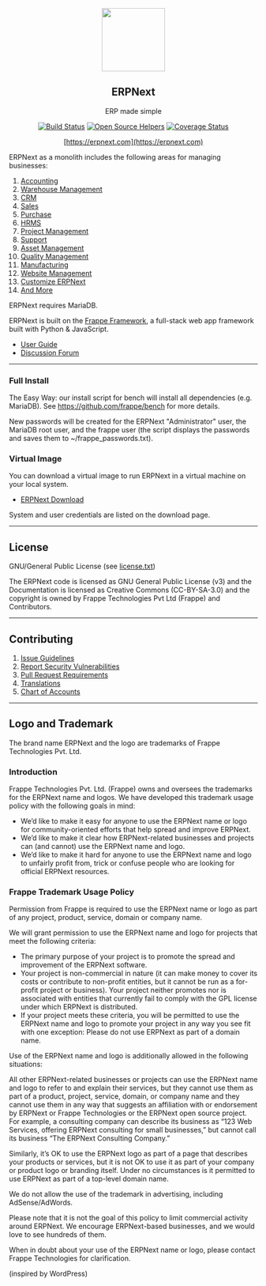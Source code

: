<div align="center">
    <img src="https://raw.githubusercontent.com/frappe/erpnext/develop/erpnext/public/images/erpnext-logo.png" height="128">
    <h2>ERPNext</h2>
    <p align="center">
        <p>ERP made simple</p>
    </p>

[![Build Status](https://travis-ci.com/frappe/erpnext.svg)](https://travis-ci.com/frappe/erpnext)
[![Open Source Helpers](https://www.codetriage.com/frappe/erpnext/badges/users.svg)](https://www.codetriage.com/frappe/erpnext)
[![Coverage Status](https://coveralls.io/repos/github/frappe/erpnext/badge.svg?branch=develop)](https://coveralls.io/github/frappe/erpnext?branch=develop)

[https://erpnext.com](https://erpnext.com)

</div>

ERPNext as a monolith includes the following areas for managing businesses:

1. [Accounting](https://erpnext.com/open-source-accounting)
1. [Warehouse Management](https://erpnext.com/distribution/warehouse-management-system)
1. [CRM](https://erpnext.com/open-source-crm)
1. [Sales](https://erpnext.com/open-source-sales-purchase)
1. [Purchase](https://erpnext.com/open-source-sales-purchase)
1. [HRMS](https://erpnext.com/open-source-hrms)
1. [Project Management](https://erpnext.com/open-source-projects)
1. [Support](https://erpnext.com/open-source-help-desk-software)
1. [Asset Management](https://erpnext.com/open-source-asset-management-software)
1. [Quality Management](https://erpnext.com/docs/user/manual/en/quality-management)
1. [Manufacturing](https://erpnext.com/open-source-manufacturing-erp-software)
1. [Website Management](https://erpnext.com/open-source-website-builder-software)
1. [Customize ERPNext](https://erpnext.com/docs/user/manual/en/customize-erpnext)
1. [And More](https://erpnext.com/docs/user/manual/en/)

ERPNext requires MariaDB.

ERPNext is built on the [Frappe Framework](https://github.com/frappe/frappe), a full-stack web app framework built with Python & JavaScript.

- [User Guide](https://erpnext.com/docs/user)
- [Discussion Forum](https://discuss.erpnext.com/)

---

### Full Install

The Easy Way: our install script for bench will install all dependencies (e.g. MariaDB). See https://github.com/frappe/bench for more details.

New passwords will be created for the ERPNext "Administrator" user, the MariaDB root user, and the frappe user (the script displays the passwords and saves them to ~/frappe_passwords.txt).

### Virtual Image

You can download a virtual image to run ERPNext in a virtual machine on your local system.

- [ERPNext Download](http://erpnext.com/download)

System and user credentials are listed on the download page.

---

## License

GNU/General Public License (see [license.txt](license.txt))

The ERPNext code is licensed as GNU General Public License (v3) and the Documentation is licensed as Creative Commons (CC-BY-SA-3.0) and the copyright is owned by Frappe Technologies Pvt Ltd (Frappe) and Contributors.

---

## Contributing

1. [Issue Guidelines](https://github.com/frappe/erpnext/wiki/Issue-Guidelines)
1. [Report Security Vulnerabilities](https://erpnext.com/security)
1. [Pull Request Requirements](https://github.com/frappe/erpnext/wiki/Contribution-Guidelines)
1. [Translations](https://translate.erpnext.com)
1. [Chart of Accounts](https://charts.erpnext.com)

---

## Logo and Trademark

The brand name ERPNext and the logo are trademarks of Frappe Technologies Pvt. Ltd.

### Introduction

Frappe Technologies Pvt. Ltd. (Frappe) owns and oversees the trademarks for the ERPNext name and logos. We have developed this trademark usage policy with the following goals in mind:

- We’d like to make it easy for anyone to use the ERPNext name or logo for community-oriented efforts that help spread and improve ERPNext.
- We’d like to make it clear how ERPNext-related businesses and projects can (and cannot) use the ERPNext name and logo.
- We’d like to make it hard for anyone to use the ERPNext name and logo to unfairly profit from, trick or confuse people who are looking for official ERPNext resources.

### Frappe Trademark Usage Policy

Permission from Frappe is required to use the ERPNext name or logo as part of any project, product, service, domain or company name.

We will grant permission to use the ERPNext name and logo for projects that meet the following criteria:

- The primary purpose of your project is to promote the spread and improvement of the ERPNext software.
- Your project is non-commercial in nature (it can make money to cover its costs or contribute to non-profit entities, but it cannot be run as a for-profit project or business).
Your project neither promotes nor is associated with entities that currently fail to comply with the GPL license under which ERPNext is distributed.
- If your project meets these criteria, you will be permitted to use the ERPNext name and logo to promote your project in any way you see fit with one exception: Please do not use ERPNext as part of a domain name.

Use of the ERPNext name and logo is additionally allowed in the following situations:

All other ERPNext-related businesses or projects can use the ERPNext name and logo to refer to and explain their services, but they cannot use them as part of a product, project, service, domain, or company name and they cannot use them in any way that suggests an affiliation with or endorsement by ERPNext or Frappe Technologies or the ERPNext open source project. For example, a consulting company can describe its business as “123 Web Services, offering ERPNext consulting for small businesses,” but cannot call its business “The ERPNext Consulting Company.”

Similarly, it’s OK to use the ERPNext logo as part of a page that describes your products or services, but it is not OK to use it as part of your company or product logo or branding itself. Under no circumstances is it permitted to use ERPNext as part of a top-level domain name.

We do not allow the use of the trademark in advertising, including AdSense/AdWords.

Please note that it is not the goal of this policy to limit commercial activity around ERPNext. We encourage ERPNext-based businesses, and we would love to see hundreds of them.

When in doubt about your use of the ERPNext name or logo, please contact Frappe Technologies for clarification.

(inspired by WordPress)
